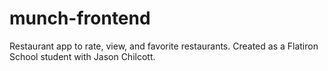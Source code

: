 # munch-frontend
Restaurant app to rate, view, and favorite restaurants. Created as a Flatiron School student with Jason Chilcott.
